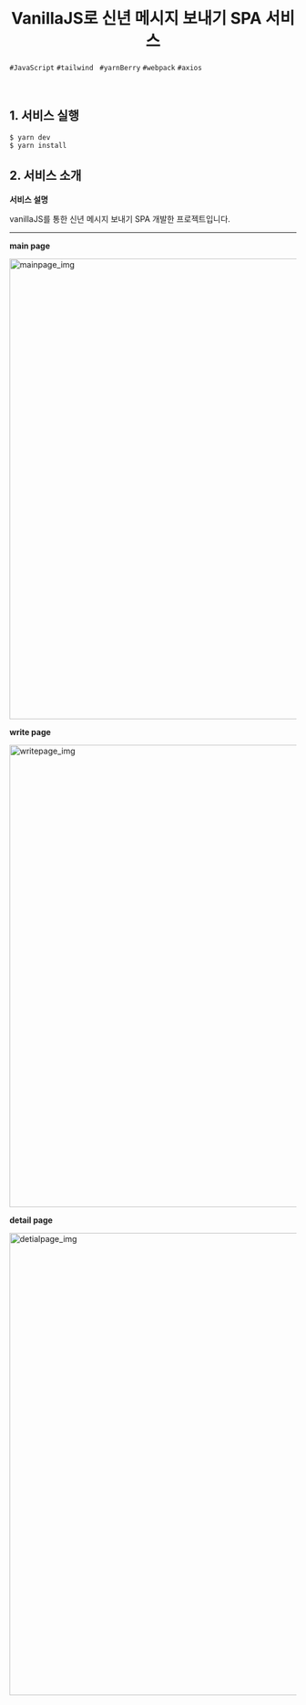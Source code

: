
<br/>
<h1 align="center" ><strong>VanillaJS로 신년 메시지 보내기 SPA 서비스</strong></h3>

`#JavaScript` `#tailwind` ` #yarnBerry` `#webpack`  `#axios`

<br/>

## 1. 서비스 실행

```
$ yarn dev
$ yarn install
```

## 2. 서비스 소개

**서비스 설명**

vanillaJS를 통한 신년 메시지 보내기 SPA 개발한 프로젝트입니다.

---

**main page**

<img width="807" alt="mainpage_img" src="https://user-images.githubusercontent.com/75975946/227770391-1a3b95e9-54be-458d-8cc7-d33669716a7b.png">

**write page**

<img width="810" alt="writepage_img" src="https://user-images.githubusercontent.com/75975946/227770400-1edbc368-558c-4124-9cf9-6227b88f1e42.png">

**detail page**

<img width="810" alt="detialpage_img" src="https://user-images.githubusercontent.com/75975946/227770408-79a2c7a4-4662-4873-87cd-98d7aedf6dc0.png">
